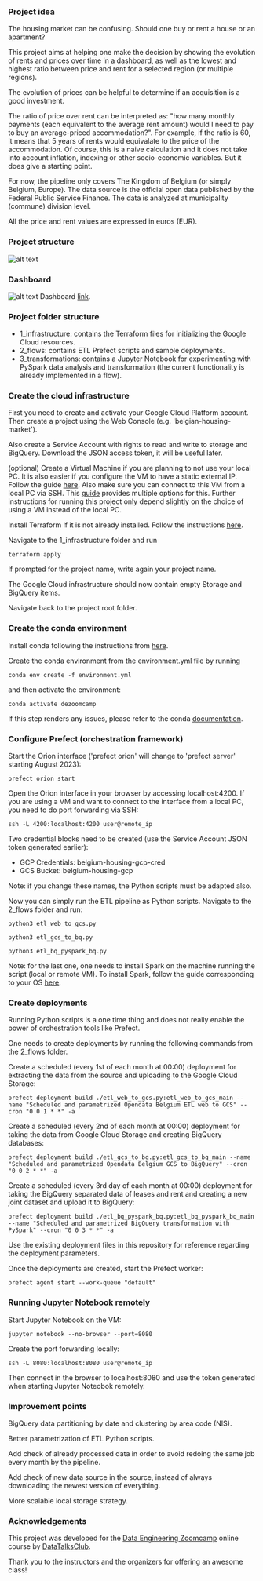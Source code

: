 ### Project idea

The housing market can be confusing. Should one buy or rent a house or an apartment? 

This project aims at helping one make the decision by showing the evolution of rents and prices over time in a dashboard, as well as the lowest and highest ratio between price and rent for a selected region (or multiple regions).

The evolution of prices can be helpful to determine if an acquisition is a good investment. 

The ratio of price over rent can be interpreted as: "how many monthly payments (each equivalent to the average rent amount) would I need to pay to buy an average-priced accommodation?". For example, if the ratio is 60, it means that 5 years of rents would equivalate to the price of the accommodation. Of course, this is a naive calculation and it does not take into account inflation, indexing or other socio-economic variables. But it does give a starting point.  

For now, the pipeline only covers The Kingdom of Belgium (or simply Belgium, Europe). The data source is the official open data published by the Federal Public Service Finance. The data is analyzed at municipality (commune) division level.   

All the price and rent values are expressed in euros (EUR).

### Project structure
![alt text](https://github.com/daniel-gheorghita/dezoomcamp/blob/main/7_project_Belgium_housing_market/project_structure_diagram_white_bg.png)


### Dashboard

![alt text](https://github.com/daniel-gheorghita/dezoomcamp/blob/main/7_project_Belgium_housing_market/dashboard.png)
Dashboard [link](https://lookerstudio.google.com/reporting/25d568fa-1a4d-4e6c-bc6c-33b9798f2b0b).

### Project folder structure

- 1_infrastructure: contains the Terraform files for initializing the Google Cloud resources.
- 2_flows: contains ETL Prefect scripts and sample deployments.
- 3_transformations: contains a Jupyter Notebook for experimenting with PySpark data analysis and transformation (the current functionality is already implemented in a flow). 

### Create the cloud infrastructure

First you need to create and activate your Google Cloud Platform account. Then create a project using the Web Console (e.g. 'belgian-housing-market').

Also create a Service Account with rights to read and write to storage and BigQuery. Download the JSON access token, it will be useful later.

(optional) Create a Virtual Machine if you are planning to not use your local PC. It is also easier if you configure the VM to have a static external IP. Follow the guide [here](https://cloud.google.com/compute/docs/ip-addresses/reserve-static-external-ip-address). Also make sure you can connect to this VM from a local PC via SSH. This [guide](https://kloudle.com/academy/5-ways-to-connect-to-your-gcp-vm-instances-using-ssh/) provides multiple options for this. Further instructions for running this project only depend slightly on the choice of using a VM instead of the local PC. 

Install Terraform if it is not already installed. Follow the instructions [here](https://developer.hashicorp.com/terraform/downloads). 

Navigate to the 1_infrastructure folder and run 
```
terraform apply
```

If prompted for the project name, write again your project name. 

The Google Cloud infrastructure should now contain empty Storage and BigQuery items.

Navigate back to the project root folder.

### Create the conda environment

Install conda following the instructions from [here](https://docs.conda.io/projects/conda/en/latest/user-guide/install/index.html).

Create the conda environment from the environment.yml file by running
```
conda env create -f environment.yml
```

and then activate the environment:
```
conda activate dezoomcamp
```

If this step renders any issues, please refer to the conda [documentation](https://conda.io/projects/conda/en/latest/user-guide/tasks/manage-environments.html#creating-an-environment-from-an-environment-yml-file).

### Configure Prefect (orchestration framework)

Start the Orion interface ('prefect orion' will change to 'prefect server' starting August 2023):
```
prefect orion start
```

Open the Orion interface in your browser by accessing localhost:4200. If you are using a VM and want to connect to the interface from a local PC, you need to do port forwarding via SSH:
```
ssh -L 4200:localhost:4200 user@remote_ip
```

Two credential blocks need to be created (use the Service Account JSON token generated earlier):
- GCP Credentials: belgium-housing-gcp-cred
- GCS Bucket: belgium-housing-gcp

Note: if you change these names, the Python scripts must be adapted also.

Now you can simply run the ETL pipeline as Python scripts. Navigate to the 2_flows folder and run:
```
python3 etl_web_to_gcs.py
```

```
python3 etl_gcs_to_bq.py
```

```
python3 etl_bq_pyspark_bq.py
```

Note: for the last one, one needs to install Spark on the machine running the script (local or remote VM). To install Spark, follow the guide corresponding to your OS [here](https://github.com/DataTalksClub/data-engineering-zoomcamp/tree/main/week_5_batch_processing/setup).

### Create deployments

Running Python scripts is a one time thing and does not really enable the power of orchestration tools like Prefect.

One needs to create deployments by running the following commands from the 2_flows folder.

Create a scheduled (every 1st of each month at 00:00) deployment for extracting the data from the source and uploading to the Google Cloud Storage:
```
prefect deployment build ./etl_web_to_gcs.py:etl_web_to_gcs_main --name "Scheduled and parametrized Opendata Belgium ETL web to GCS" --cron "0 0 1 * *" -a
```

Create a scheduled (every 2nd of each month at 00:00) deployment for taking the data from Google Cloud Storage and creating BigQuery databases:
```
prefect deployment build ./etl_gcs_to_bq.py:etl_gcs_to_bq_main --name "Scheduled and parametrized Opendata Belgium GCS to BigQuery" --cron "0 0 2 * *" -a
```

Create a scheduled (every 3rd day of each month at 00:00) deployment for taking the BigQuery separated data of leases and rent and creating a new joint dataset and upload it to BigQuery: 
```
prefect deployment build ./etl_bq_pyspark_bq.py:etl_bq_pyspark_bq_main --name "Scheduled and parametrized BigQuery transformation with PySpark" --cron "0 0 3 * *" -a
```

Use the existing deployment files in this repository for reference regarding the deployment parameters.

Once the deployments are created, start the Prefect worker:
```
prefect agent start --work-queue "default" 
```


### Running Jupyter Notebook remotely

Start Jupyter Notebook on the VM:
```
jupyter notebook --no-browser --port=8080
```

Create the port forwarding locally:
```
ssh -L 8080:localhost:8080 user@remote_ip
```

Then connect in the browser to localhost:8080 and use the token generated when starting Jupyter Noteobok remotely.

### Improvement points

BigQuery data partitioning by date and clustering by area code (NIS). 

Better parametrization of ETL Python scripts.

Add check of already processed data in order to avoid redoing the same job every month by the pipeline.

Add check of new data source in the source, instead of always downloading the newest version of everything.

More scalable local storage strategy. 

### Acknowledgements

This project was developed for the [Data Engineering Zoomcamp](https://github.com/DataTalksClub/data-engineering-zoomcamp) online course by [DataTalksClub](https://datatalks.club/).

Thank you to the instructors and the organizers for offering an awesome class!   


